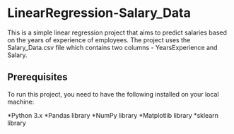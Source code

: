 # LinearRegression-Salary_Data
This is a simple linear regression project that aims to predict salaries based on the years of experience of employees. 
The project uses the Salary_Data.csv file which contains two columns - YearsExperience and Salary.

## Prerequisites
To run this project, you need to have the following installed on your local machine:

*Python 3.x
*Pandas library
*NumPy library
*Matplotlib library
*sklearn library
